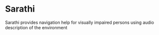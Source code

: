 
# Sarathi

Sarathi provides navigation help for visually impaired persons using audio description of the environment


